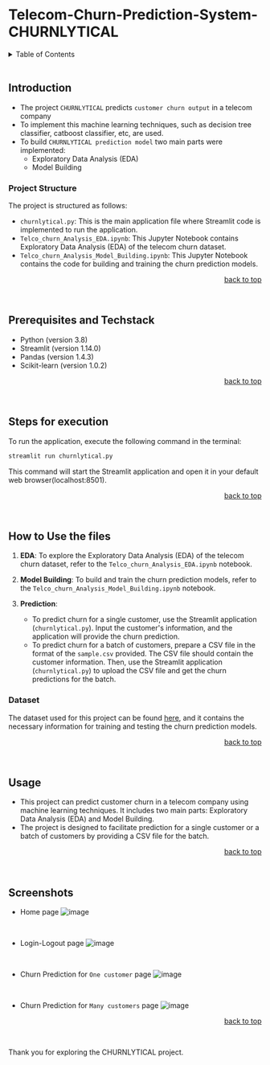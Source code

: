 <a name="readme-top"></a>
# Telecom-Churn-Prediction-System-CHURNLYTICAL

<details>
  <summary color= blue >Table of Contents</summary>
<li>Introduction </li>
<li> Prerequisites and Techstack</li>
<li> Steps for execution</li>
  <li>How to Use the files</li>
<li> Usage</li>
<li>Screenshots</li>
</details>
</br>


## Introduction 
* The project ```CHURNLYTICAL``` predicts ```customer churn output``` in a telecom company
* To implement this machine learning techniques, such as decision tree classifier, catboost classifier, etc, are used.
* To build ```CHURNLYTICAL prediction model``` two main parts were implemented:
  * Exploratory Data Analysis (EDA)
  * Model Building

### Project Structure

The project is structured as follows:

- `churnlytical.py`: This is the main application file where Streamlit code is implemented to run the application.
- `Telco_churn_Analysis_EDA.ipynb`: This Jupyter Notebook contains Exploratory Data Analysis (EDA) of the telecom churn dataset.
- `Telco_churn_Analysis_Model_Building.ipynb`: This Jupyter Notebook contains the code for building and training the churn prediction models.

<p align="right"><a href="#readme-top">back to top</a></p>
</br>

## Prerequisites and Techstack
- Python (version 3.8)
- Streamlit (version 1.14.0)
- Pandas (version 1.4.3)
- Scikit-learn (version 1.0.2)

<p align="right"><a href="#readme-top">back to top</a></p>
</br>

## Steps for execution

To run the application, execute the following command in the terminal:
```sh
streamlit run churnlytical.py
```

This command will start the Streamlit application and open it in your default web browser(localhost:8501).

<p align="right"><a href="#readme-top">back to top</a></p>
</br>

## How to Use the files

1. **EDA**: To explore the Exploratory Data Analysis (EDA) of the telecom churn dataset, refer to the `Telco_churn_Analysis_EDA.ipynb` notebook.

2. **Model Building**: To build and train the churn prediction models, refer to the `Telco_churn_Analysis_Model_Building.ipynb` notebook.

3. **Prediction**:
   - To predict churn for a single customer, use the Streamlit application (`churnlytical.py`). Input the customer's information, and the application will provide the churn prediction.
   - To predict churn for a batch of customers, prepare a CSV file in the format of the `sample.csv` provided. The CSV file should contain the customer information. Then, use the Streamlit application (`churnlytical.py`) to upload the CSV file and get the churn predictions for the batch.



### Dataset

The dataset used for this project can be found [here](https://github.com/menon123/Telecom-Churn-Predictor/blob/main/WA_Fn-UseC_-Telco-Customer-Churn.csv), and it contains the necessary information for training and testing the churn prediction models.

<p align="right"><a href="#readme-top">back to top</a></p>
</br>

## Usage 
* This project can predict customer churn in a telecom company using machine learning techniques. It includes two main parts: Exploratory Data Analysis (EDA) and Model Building.
* The project is designed to facilitate prediction for a single customer or a batch of customers by providing a CSV file for the batch.

<p align="right"><a href="#readme-top">back to top</a></p>
</br>

## Screenshots
* Home page
 ![image](https://github.com/ankitacoder3/Telecom-Churn-Prediction-System-CHURNLYTICAL/assets/73939061/d2ee15df-d778-4058-8690-811ab7ad68a8)

   <br>
  
* Login-Logout page
 ![image](https://github.com/ankitacoder3/Telecom-Churn-Prediction-System-CHURNLYTICAL/assets/73939061/6a02acd3-9367-4758-ae5f-e1cef6b57296)
  
    <br>
    
* Churn Prediction for ```One customer``` page
 ![image](https://github.com/ankitacoder3/Telecom-Churn-Prediction-System-CHURNLYTICAL/assets/73939061/a2b7c6d9-166f-4182-baf6-8da1e43368ee)

    <br>
    
* Churn Prediction for ```Many customers``` page
  ![image](https://github.com/ankitacoder3/Telecom-Churn-Prediction-System-CHURNLYTICAL/assets/73939061/dc4ebc3a-235b-4421-9e1c-45d13ee961d5)



<p align="right"><a href="#readme-top">back to top</a></p>
</br>

Thank you for exploring the CHURNLYTICAL project. 

<!--By following these instructions, you will be able to run the telecom churn prediction application and explore the provided Jupyter Notebooks for EDA and model building. The application will enable you to predict churn for individual customers or process a batch of customers using a CSV file.-->

